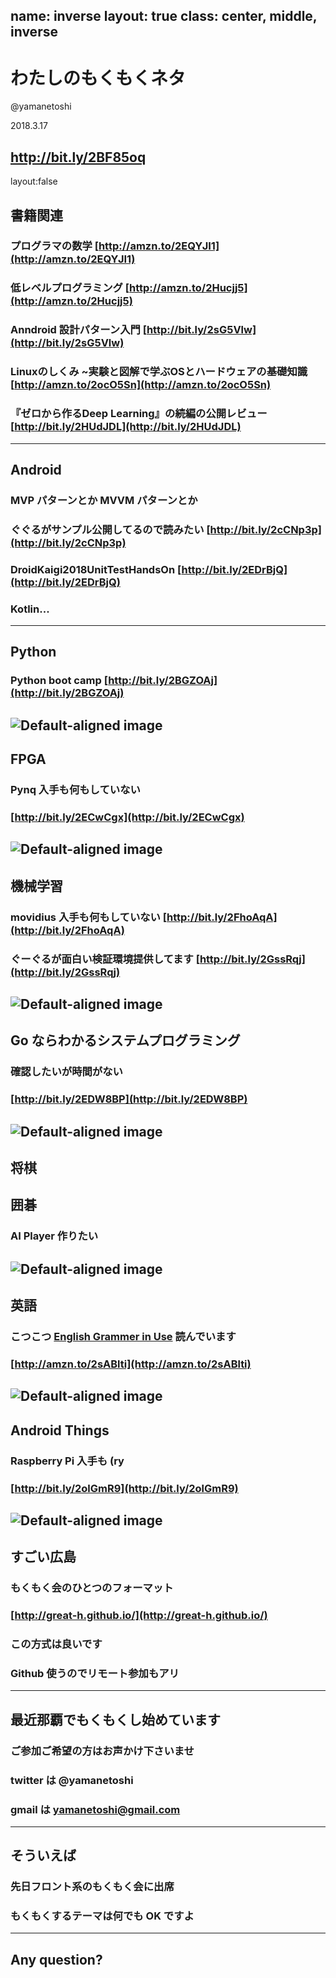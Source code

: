 name: inverse
layout: true
class: center, middle, inverse
---
# わたしのもくもくネタ
@yamanetoshi

2018.3.17

http://bit.ly/2BF85oq
---
layout:false
## 書籍関連
### プログラマの数学 [http://amzn.to/2EQYJI1](http://amzn.to/2EQYJI1)
### 低レベルプログラミング [http://amzn.to/2Hucjj5](http://amzn.to/2Hucjj5)
### Anndroid 設計パターン入門 [http://bit.ly/2sG5Vlw](http://bit.ly/2sG5Vlw)
### Linuxのしくみ ~実験と図解で学ぶOSとハードウェアの基礎知識 [http://amzn.to/2ocO5Sn](http://amzn.to/2ocO5Sn)
### 『ゼロから作るDeep Learning』の続編の公開レビュー [http://bit.ly/2HUdJDL](http://bit.ly/2HUdJDL)
---
## Android
### MVP パターンとか MVVM パターンとか
### ぐぐるがサンプル公開してるので読みたい [http://bit.ly/2cCNp3p](http://bit.ly/2cCNp3p)
### DroidKaigi2018UnitTestHandsOn [http://bit.ly/2EDrBjQ](http://bit.ly/2EDrBjQ)
### Kotlin...
---
## Python
### Python boot camp [http://bit.ly/2BGZOAj](http://bit.ly/2BGZOAj)
![Default-aligned image](python-boot-camp-logo.png)
---
## FPGA
### Pynq 入手も何もしていない
### [http://bit.ly/2ECwCgx](http://bit.ly/2ECwCgx)
![Default-aligned image](20180110153259.png)
---
## 機械学習
### movidius 入手も何もしていない [http://bit.ly/2FhoAqA](http://bit.ly/2FhoAqA)
### ぐーぐるが面白い検証環境提供してます [http://bit.ly/2GssRqj](http://bit.ly/2GssRqj)
![Default-aligned image](00_m.jpg)
---
## Go ならわかるシステムプログラミング
### 確認したいが時間がない
### [http://bit.ly/2EDW8BP](http://bit.ly/2EDW8BP)
![Default-aligned image](P9213109t_o_.jpg)
---
## 将棋
## 囲碁
### AI Player 作りたい
![Default-aligned image](841257.png)
---
## 英語
### こつこつ [English Grammer in Use](http://amzn.to/2sABlti) 読んでいます
### [http://amzn.to/2sABlti](http://amzn.to/2sABlti)
![Default-aligned image](s-l300.jpg)
---
## Android Things
### Raspberry Pi 入手も (ry
### [http://bit.ly/2olGmR9](http://bit.ly/2olGmR9)
![Default-aligned image](R1225826-01.jpg)
---
## すごい広島
### もくもく会のひとつのフォーマット
### [http://great-h.github.io/](http://great-h.github.io/)
### この方式は良いです
### Github 使うのでリモート参加もアリ
---
## 最近那覇でもくもくし始めています
### ご参加ご希望の方はお声かけ下さいませ
### twitter は @yamanetoshi
### gmail は yamanetoshi@gmail.com
---
## そういえば
### 先日フロント系のもくもく会に出席
### もくもくするテーマは何でも OK ですよ
---
## Any question?

